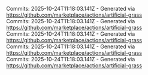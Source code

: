 Commits: 2025-10-24T11:18:03.141Z - Generated via https://github.com/marketplace/actions/artificial-grass
<br>
Commits: 2025-10-24T11:18:03.141Z - Generated via https://github.com/marketplace/actions/artificial-grass
<br>
Commits: 2025-10-24T11:18:03.141Z - Generated via https://github.com/marketplace/actions/artificial-grass
<br>
Commits: 2025-10-24T11:18:03.141Z - Generated via https://github.com/marketplace/actions/artificial-grass
<br>
Commits: 2025-10-24T11:18:03.141Z - Generated via https://github.com/marketplace/actions/artificial-grass
<br>
